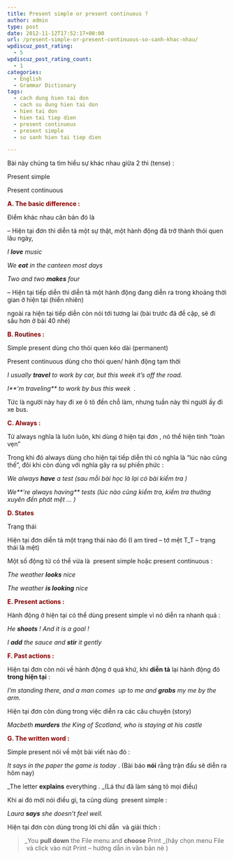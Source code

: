 ```yaml
---
title: Present simple or present continuous ?
author: admin
type: post
date: 2012-11-12T17:52:17+00:00
url: /present-simple-or-present-continuous-so-sanh-khac-nhau/
wpdiscuz_post_rating:
  - 5
wpdiscuz_post_rating_count:
  - 1
categories:
  - English
  - Grammar Dictionary
tags:
  - cach dung hien tai don
  - cach su dung hien tai don
  - hien tai don
  - hien tai tiep dien
  - present continuous
  - present simple
  - so sanh hien tai tiep dien

---
```

Bài này chúng ta tìm hiểu sự khác nhau giữa 2 thì (tense) :

Present simple

Present continuous

<span style="color: #800000;"><strong>A. The basic difference :</strong></span>

Điểm khác nhau căn bản đó là

&#8211; Hiện tại đơn thì diễn tả một sự thật, một hành động đã trở thành thói quen lâu ngày,

_I **love** music_

_We **eat** in the canteen most days_

_Two and two **makes** four_

&#8211; Hiện tại tiếp diễn thì diễn tả một hành động đang diễn ra trong khoảng thời gian ở hiện tại (hiển nhiên)

ngoài ra hiện tại tiếp diễn còn nói tới tương lai (bài trước đã đề cập, sẽ đi sâu hơn ở bài 40 nhé)

<span style="color: #800000;"><strong>B. Routines :</strong></span>

Simple present dùng cho thói quen kéo dài (permanent)

Present continuous dùng cho thói quen/ hành động tạm thời

_I usually **travel** to work by car, but this week it&#8217;s off the road._

_I**&#8216;m traveling** to work by bus this week  ._

Tức là người này hay đi xe ô tô đến chỗ làm, nhưng tuần này thì người ấy đi xe bus.

<span style="color: #800000;"><strong>C. Always :</strong></span>

Từ always nghĩa là luôn luôn, khi dùng ở hiện tại đơn , nó thể hiện tính &#8220;toàn vẹn&#8221;

Trong khi đó always dùng cho hiện tại tiếp diễn thì có nghĩa là &#8220;lúc nào cũng thế&#8221;, đôi khi còn dùng với nghĩa gây ra sự phiền phức :

_We always **have** a test (sau mỗi bài học là lại có bài kiểm tra )_

_We**&#8216;re always having** tests (lúc nào cũng kiểm tra, kiểm tra thường xuyên đến phát mệt &#8230; )_

<span style="color: #800000;"><strong>D. States</strong></span>

Trạng thái

Hiện tại đơn diễn tả một trạng thái nào đó (I am tired &#8211; tớ mệt T_T &#8211; trạng thái là mệt)

Một số động từ có thể vừa là  present simple hoặc present continuous :

_The weather **looks** nice_

_The weather **is looking** nice_

<span style="color: #800000;"><strong>E. Present actions :</strong></span>

Hành động ở hiện tại có thể dùng present simple vì nó diễn ra nhanh quá :

_He **shoots** ! And it is a goal !_

_I **add** the sauce and **stir** it gently_

<span style="color: #800000;"><strong>F. Past actions :</strong></span>

Hiện tại đơn còn nói về hành động ở quá khứ, khi **diễn tả** lại hành động đó **trong hiện tại** :

_I&#8217;m standing there, and a man comes  up to me and **grabs** my me by the arm._

Hiện tại đơn còn dùng trong việc diễn ra các câu chuyện (story)

_Macbeth **murders** the King of Scotland, who is staying at his castle_

<span style="color: #800000;"><strong>G. The written word :</strong></span>

Simple present nói về một bài viết nào đó :

_It says in the paper the game is today_ . (Bài báo **nói** rằng trận đấu sẽ diễn ra hôm nay)

_The letter **explains** everything . _(Lá thư đã làm sáng tỏ mọi điều)

Khi ai đó mới nói điều gì, ta cũng dùng  present simple :

_Laura **says** she doesn&#8217;t feel well._

Hiện tại đơn còn dùng trong lời chỉ dẫn  và giải thích :

> _You **pull down** the File menu and **choose** Print _(hãy chọn menu File  và click vào nút Print &#8211; hướng dẫn in văn bản nè )

&nbsp;
